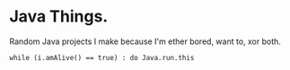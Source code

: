 # Java Things.
Random Java projects I make because I'm ether bored, want to, xor both.

```
while (i.amAlive() == true) : do Java.run.this
```
